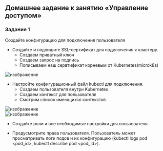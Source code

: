 
## Домашнее задание к занятию «Управление доступом»

### Задание 1
Создайте конфигурацию для подключения пользователя

  - Создайте и подпишите SSL-сертификат для подключения к кластеру.
       * Создаем приватный ключ
       * Создаем запрос на подпись
       * Пописываем наш сервтификат корневым от Kubernetes(microk8s)

 ![изображение](https://github.com/user-attachments/assets/67941c73-60cd-4ad4-bd77-4a383913a9ff)


  - Настройте конфигурационный файл kubectl для подключения.
       * Создаем пользователя внутри  Kubernetes
       * Создаем контекст для пользователя
       * Смотрим список имеющихся контекстов

  ![изображение](https://github.com/user-attachments/assets/a968a9cd-fa66-4cba-b7f4-2b4833d83d48)      
  ![изображение](https://github.com/user-attachments/assets/ed427f85-dd52-4ca6-ba07-d993dfa9edd4)


  - Создайте роли и все необходимые настройки для пользователя.
  
  - Предусмотрите права пользователя. Пользователь может просматривать логи подов и их конфигурацию (kubectl logs pod <pod_id>, kubectl describe pod <pod_id>).
    


